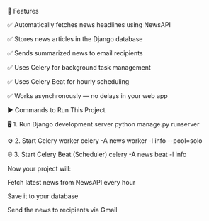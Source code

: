 🚀 Features

✅ Automatically fetches news headlines using NewsAPI

✅ Stores news articles in the Django database

✅ Sends summarized news to email recipients

✅ Uses Celery for background task management

✅ Uses Celery Beat for hourly scheduling

✅ Works asynchronously — no delays in your web app


▶️ Commands to Run This Project

🖥️ 1. Run Django development server
python manage.py runserver

⚙️ 2. Start Celery worker
celery -A news worker -l info --pool=solo

⏰ 3. Start Celery Beat (Scheduler)
celery -A news beat -l info

Now your project will:

Fetch latest news from NewsAPI every hour

Save it to your database

Send the news to recipients via Gmail
